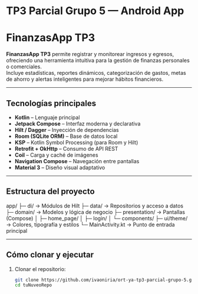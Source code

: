 # TP3 Parcial Grupo 5 — Android App

# FinanzasApp TP3

**FinanzasApp TP3** permite registrar y monitorear ingresos y egresos, ofreciendo una herramienta intuitiva para la gestión de finanzas personales o comerciales.  
Incluye estadísticas, reportes dinámicos, categorización de gastos, metas de ahorro y alertas inteligentes para mejorar hábitos financieros.

---

## Tecnologías principales

- **Kotlin** – Lenguaje principal
- **Jetpack Compose** – Interfaz moderna y declarativa
- **Hilt / Dagger** – Inyección de dependencias
- **Room (SQLite ORM)** – Base de datos local
- **KSP** – Kotlin Symbol Processing (para Room y Hilt)
- **Retrofit + OkHttp** – Consumo de API REST
- **Coil** – Carga y caché de imágenes
- **Navigation Compose** – Navegación entre pantallas
- **Material 3** – Diseño visual adaptativo

---

## Estructura del proyecto
app/
├─ di/ → Módulos de Hilt
├─ data/ → Repositorios y acceso a datos
├─ domain/ → Modelos y lógica de negocio
├─ presentation/ → Pantallas (Compose)
│ ├─ home_page/
│ ├─ login/
│ └─ components/
├─ ui/theme/ → Colores, tipografía y estilos
└─ MainActivity.kt → Punto de entrada principal

---

## Cómo clonar y ejecutar

1. Clonar el repositorio:
   ```bash
   git clone https://github.com/ivaoniria/ort-ya-tp3-parcial-grupo-5.git
   cd tuNuveoRepo
